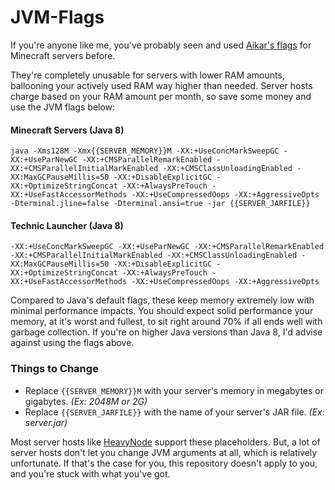 # JVM-Flags
If you're anyone like me, you've probably seen and used [Aikar's flags](https://aikar.co/2018/07/02/tuning-the-jvm-g1gc-garbage-collector-flags-for-minecraft) for Minecraft servers before.

They're completely unusable for servers with lower RAM amounts, ballooning your actively used RAM way higher than needed. Server hosts charge based on your RAM amount per month, so save some money and use the JVM flags below:

#### Minecraft Servers (Java 8)

```
java -Xms128M -Xmx{{SERVER_MEMORY}}M -XX:+UseConcMarkSweepGC -XX:+UseParNewGC -XX:+CMSParallelRemarkEnabled -XX:+CMSParallelInitialMarkEnabled -XX:+CMSClassUnloadingEnabled -XX:MaxGCPauseMillis=50 -XX:+DisableExplicitGC -XX:+OptimizeStringConcat -XX:+AlwaysPreTouch -XX:+UseFastAccessorMethods -XX:+UseCompressedOops -XX:+AggressiveOpts -Dterminal.jline=false -Dterminal.ansi=true -jar {{SERVER_JARFILE}}
```

#### Technic Launcher (Java 8)

```
-XX:+UseConcMarkSweepGC -XX:+UseParNewGC -XX:+CMSParallelRemarkEnabled -XX:+CMSParallelInitialMarkEnabled -XX:+CMSClassUnloadingEnabled -XX:MaxGCPauseMillis=50 -XX:+DisableExplicitGC -XX:+OptimizeStringConcat -XX:+AlwaysPreTouch -XX:+UseFastAccessorMethods -XX:+UseCompressedOops -XX:+AggressiveOpts
```

Compared to Java's default flags, these keep memory extremely low with minimal performance impacts. You should expect solid performance your memory, at it's worst and fullest, to sit right around 70% if all ends well with garbage collection. If you're on higher Java versions than Java 8, I'd advise against using the flags above.

### Things to Change
- Replace `{{SERVER_MEMORY}}M` with your server's memory in megabytes or gigabytes. *(Ex: 2048M or 2G)*
- Replace `{{SERVER_JARFILE}}` with the name of your server's JAR file. *(Ex: server.jar)*

Most server hosts like [HeavyNode](https://heavynode.com) support these placeholders. But, a lot of server hosts don't let you change JVM arguments at all, which is relatively unfortunate. If that's the case for you, this repository doesn't apply to you, and you're stuck with what you've got.
